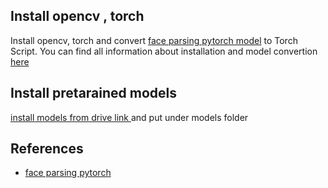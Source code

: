 ## Install opencv , torch

Install opencv, torch and convert [face parsing pytorch model](https://github.com/zllrunning/face-parsing.PyTorch) to Torch Script. You can find all information about installation and model convertion [here](https://github.com/I-Station/Cpp-Computer-Vision-Tutorial) 



## Install pretarained models

[install models from drive link ](https://drive.google.com/drive/folders/1DIzhLSVbmaPNuFhs7uodANrD53WySXBL?usp=sharing)  and put under models folder

## References
- [face parsing pytorch ](https://github.com/zllrunning/face-parsing.PyTorch)
